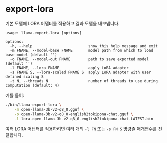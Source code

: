 # export-lora

기본 모델에 LORA 어댑터를 적용하고 결과 모델을 내보냅니다.

```
usage: llama-export-lora [options]

options:
  -h, --help                         show this help message and exit
  -m FNAME, --model-base FNAME       model path from which to load base model (default '')
  -o FNAME, --model-out FNAME        path to save exported model (default '')
  -l FNAME, --lora FNAME             apply LoRA adapter
  -s FNAME S, --lora-scaled FNAME S  apply LoRA adapter with user defined scaling S
  -t N, --threads N                  number of threads to use during computation (default: 4)
```

예를 들어:

```bash
./bin/llama-export-lora \
    -m open-llama-3b-v2-q8_0.gguf \
    -o open-llama-3b-v2-q8_0-english2tokipona-chat.gguf \
    -l lora-open-llama-3b-v2-q8_0-english2tokipona-chat-LATEST.bin
```

여러 LORA 어댑터를 적용하려면 여러 개의 `-l FN` 또는 `-s FN S` 명령줄 매개변수를 전달합니다.
